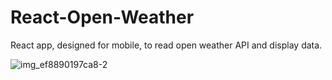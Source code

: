 # React-Open-Weather

React app, designed for mobile, to read open weather API and display data.

![img_ef8890197ca8-2](https://user-images.githubusercontent.com/9043345/31239018-a0ed5694-a9f3-11e7-9255-bbab22cfd67f.jpeg)
